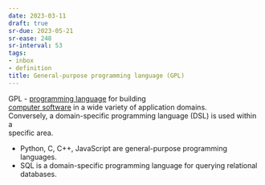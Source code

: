 ```yaml
---
date: 2023-03-11
draft: true
sr-due: 2023-05-21
sr-ease: 248
sr-interval: 53
tags:
- inbox
- definition
title: General-purpose programming language (GPL)
---
```

   
GPL - [programming language](./programming%20language.md) for building   
[computer software](./computer%20software.md) in a wide variety of application domains.   
Conversely, a domain-specific programming language (DSL) is used within a   
specific area.   
   
   
- Python, C, C++, JavaScript are general-purpose programming languages.   
- SQL is a domain-specific programming language for querying relational   
  databases.